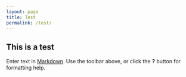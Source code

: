 ```yaml
---
layout: page
title: Test
permalink: /test/
---
```



## This is a test

Enter text in [Markdown](http://daringfireball.net/projects/markdown/). Use the toolbar above, or click the **?** button for formatting help.
